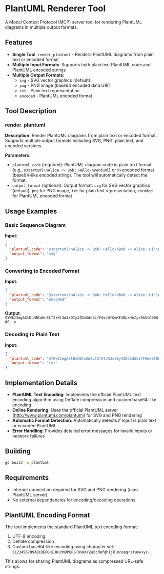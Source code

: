 # PlantUML Renderer Tool

A Model Context Protocol (MCP) server tool for rendering PlantUML diagrams in multiple output formats.

## Features

- **Single Tool**: `render_plantuml` - Renders PlantUML diagrams from plain text or encoded format
- **Multiple Input Formats**: Supports both plain text PlantUML code and PlantUML encoded strings
- **Multiple Output Formats**:
  - `svg` - SVG vector graphics (default)
  - `png` - PNG image (base64 encoded data URI)
  - `txt` - Plain text representation
  - `encoded` - PlantUML encoded format

## Tool Description

### render_plantuml

**Description**: Render PlantUML diagrams from plain text or encoded format. Supports multiple output formats including SVG, PNG, plain text, and encoded versions.

**Parameters**:
- `plantuml_code` (required): PlantUML diagram code in plain text format (e.g., `@startuml\nAlice -> Bob: Hello\n@enduml`) or in encoded format (base64-like encoded string). The tool will automatically detect the format.
- `output_format` (optional): Output format: `svg` for SVG vector graphics (default), `png` for PNG image, `txt` for plain text representation, `encoded` for PlantUML encoded format

## Usage Examples

### Basic Sequence Diagram

**Input**:
```json
{
  "plantuml_code": "@startuml\nAlice -> Bob: Hello\nBob -> Alice: Hi!\n@enduml",
  "output_format": "svg"
}
```

### Converting to Encoded Format

**Input**:
```json
{
  "plantuml_code": "@startuml\nAlice -> Bob: Hello\nBob -> Alice: Hi!\n@enduml",
  "output_format": "encoded"
}
```

**Output**: `SYWkIImgAStDuNBCoKnELT2rKt3AJx9Iy4ZDoSddSifF0ec0fQmKF38LkHnIyr9AStC00G00__y`

### Decoding to Plain Text

**Input**:
```json
{
  "plantuml_code": "SYWkIImgAStDuNBCoKnELT2rKt3AJx9Iy4ZDoSddSifF0ec0fQmKF38LkHnIyr9AStC00G00__y",
  "output_format": "txt"
}
```

## Implementation Details

- **PlantUML Text Encoding**: Implements the official PlantUML text encoding algorithm using Deflate compression and custom base64-like encoding
- **Online Rendering**: Uses the official PlantUML server (http://www.plantuml.com/plantuml) for SVG and PNG rendering
- **Automatic Format Detection**: Automatically detects if input is plain text or encoded PlantUML
- **Error Handling**: Provides detailed error messages for invalid inputs or network failures

## Building

```bash
go build -o plantuml
```

## Requirements

- Internet connection required for SVG and PNG rendering (uses PlantUML server)
- No external dependencies for encoding/decoding operations

## PlantUML Encoding Format

The tool implements the standard PlantUML text encoding format:
1. UTF-8 encoding
2. Deflate compression
3. Custom base64-like encoding using character set: `0123456789ABCDEFGHIJKLMNOPQRSTUVWXYZabcdefghijklmnopqrstuvwxyz-_`

This allows for sharing PlantUML diagrams as compressed URL-safe strings.
